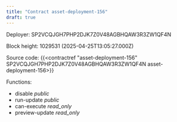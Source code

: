 ```yaml
---
title: "Contract asset-deployment-156"
draft: true
---
```

Deployer: SP2VCQJGH7PHP2DJK7Z0V48AGBHQAW3R3ZW1QF4N


 



Block height: 1029531 (2025-04-25T13:05:27.000Z)

Source code: {{<contractref "asset-deployment-156" SP2VCQJGH7PHP2DJK7Z0V48AGBHQAW3R3ZW1QF4N asset-deployment-156>}}

Functions:

* disable _public_
* run-update _public_
* can-execute _read_only_
* preview-update _read_only_
